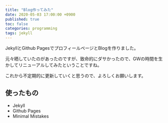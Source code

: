 ```yaml
---
title: "Blog作ってみた"
date: 2020-05-03 17:00:00 +0900
published: true
toc: false
categories: programming 
tags: jekyll
---
```


JekyllとGithub PagesでプロフィールページとBlogを作りました。

元々晒していたのがあったのですが、致命的にダサかったので、GWの時間を生かしてリニューアルしてみたということですね。

これから不定期的に更新していくと思うので、よろしくお願いします。

<!-- more -->

## 使ったもの
- Jekyll
- Github Pages
- Minimal Mistakes
